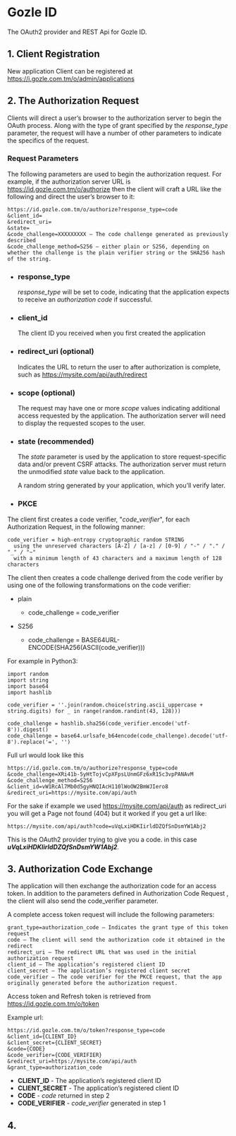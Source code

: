 # Gozle ID
The OAuth2 provider and REST Api for Gozle ID.

## 1. Client Registration
New application Client can be registered at https://i.gozle.com.tm/o/admin/applications


## 2. The Authorization Request
Clients will direct a user’s browser to the authorization server to begin the OAuth process. Along with the type of grant specified by the _response_type_ parameter, the request will have a number of other parameters to indicate the specifics of the request.

### Request Parameters

The following parameters are used to begin the authorization request. For example, if the authorization server URL is https://id.gozle.com.tm/o/authorize then the client will craft a URL like the following and direct the user’s browser to it:
  ```
  https://id.gozle.com.tm/o/authorize?response_type=code
  &client_id=
  &redirect_uri=
  &state=
  &code_challenge=XXXXXXXXX – The code challenge generated as previously described
  &code_challenge_method=S256 – either plain or S256, depending on whether the challenge is the plain verifier string or the SHA256 hash of the string.
  ```

+ ### response_type
  _response_type_ will be set to code, indicating that the application expects to receive an _authorization code_ if successful.

+ ### client_id
  The client ID you received when you first created the application

+ ### redirect_uri (optional)
  Indicates the URL to return the user to after authorization is complete, such as https://mysite.com/api/auth/redirect

+ ### scope (optional)
  The request may have one or more _scope_ values indicating additional access requested by the application. The authorization server will need to display the requested scopes to the user.

+ ### state (recommended)
  The _state_ parameter is used by the application to store request-specific data and/or prevent CSRF attacks. The authorization server must return the unmodified _state_ value back to the application.
  
  A random string generated by your application, which you’ll verify later.

+ ### PKCE

The client first creates a code verifier, "_code_verifier_", for each Authorization Request, in the following manner:
  ```
  code_verifier = high-entropy cryptographic random STRING
    using the unreserved characters [A-Z] / [a-z] / [0-9] / "-" / "." / "_" / "~"
    with a minimum length of 43 characters and a maximum length of 128 characters
  ```

The client then creates a code challenge derived from the code
verifier by using one of the following transformations on the code
verifier:
  + plain
      - code_challenge = code_verifier
  
  + S256
      - code_challenge = BASE64URL-ENCODE(SHA256(ASCII(code_verifier)))

For example in Python3:
  ```
  import random
  import string
  import base64
  import hashlib
  
  code_verifier = ''.join(random.choice(string.ascii_uppercase + string.digits) for _ in range(random.randint(43, 128)))
  
  code_challenge = hashlib.sha256(code_verifier.encode('utf-8')).digest()
  code_challenge = base64.urlsafe_b64encode(code_challenge).decode('utf-8').replace('=', '')
  ```

Full url would look like this
  ```
  https://id.gozle.com.tm/o/authorize?response_type=code
  &code_challenge=XRi41b-5yHtTojvCpXFpsLUnmGFz6xR15c3vpPANAvM
  &code_challenge_method=S256
  &client_id=vW1RcAl7Mb0d5gyHNQIAcH110lWoOW2BmWJIero8
  &redirect_uri=https://mysite.com/api/auth
  ```
For the sake if example we used https://mysite.com/api/auth as redirect_uri you will get a Page not found (404) but it worked if you get a url like:
  ```
  https://mysite.com/api/auth?code=uVqLxiHDKIirldDZQfSnDsmYW1Abj2
  ```

This is the OAuth2 provider trying to give you a code. in this case ***uVqLxiHDKIirldDZQfSnDsmYW1Abj2***.

## 3. Authorization Code Exchange
The application will then exchange the authorization code for an access token. In addition to the parameters defined in Authorization Code Request , the client will also send the code_verifier parameter. 

A complete access token request will include the following parameters:
  ```
  grant_type=authorization_code – Indicates the grant type of this token request
  code – The client will send the authorization code it obtained in the redirect
  redirect_uri – The redirect URL that was used in the initial authorization request
  client_id – The application’s registered client ID
  client_secret – The application’s registered client secret
  code_verifier – The code verifier for the PKCE request, that the app originally generated before the authorization request.
  ```

Access token and Refresh token is retrieved from https://id.gozle.com.tm/o/token

Example url:
  ```
  https://id.gozle.com.tm/o/token?response_type=code
  &client_id={CLIENT_ID}
  &client_secret={CLIENT_SECRET}
  &code={CODE}
  &code_verifier={CODE_VERIFIER}
  &redirect_uri=https://mysite.com/api/auth
  &grant_type=authorization_code
  ```

+ **CLIENT_ID** - The application’s registered client ID
+ **CLIENT_SECRET** - The application’s registered client ID
+ **CODE** - _code_ returned in step 2
+ **CODE_VERIFIER** - _code_verifier_ generated in step 1

## 4.
